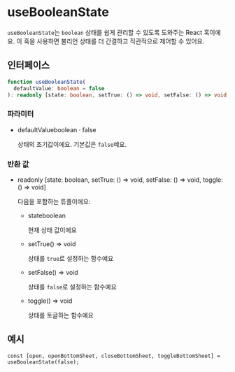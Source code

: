 # useBooleanState

`useBooleanState`는 `boolean` 상태를 쉽게 관리할 수 있도록 도와주는 React 훅이에요. 이 훅을 사용하면 불리언 상태를 더 간결하고 직관적으로 제어할 수 있어요.

## 인터페이스

```ts
function useBooleanState(
  defaultValue: boolean = false
): readonly [state: boolean, setTrue: () => void, setFalse: () => void, toggle: () => void];
```

### 파라미터

<ul class="post-parameters-ul">
  <li class="post-parameters-li post-parameters-li-root">
    <span class="post-parameters--name">defaultValue</span
    ><span class="post-parameters--type">boolean</span> ·
    <span class="post-parameters--default">false</span>
    <br />
    <p class="post-parameters--description">
      상태의 초기값이에요. 기본값은 <code>false</code>예요.
    </p>
  </li>
</ul>

### 반환 값

<ul class="post-parameters-ul">
  <li class="post-parameters-li post-parameters-li-root">
    <span class="post-parameters--name"></span
    ><span class="post-parameters--type"
      >readonly [state: boolean, setTrue: () =&gt; void, setFalse: () =&gt;
      void, toggle: () =&gt; void]</span
    >
    <br />
    <p class="post-parameters--description">다음을 포함하는 튜플이에요:</p>
    <ul class="post-parameters-ul">
      <li class="post-parameters-li">
        <span class="post-parameters--name">state</span
        ><span class="post-parameters--type">boolean</span>
        <br />
        <p class="post-parameters--description">현재 상태 값이에요</p>
      </li>
      <li class="post-parameters-li">
        <span class="post-parameters--name">setTrue</span
        ><span class="post-parameters--type">() =&gt; void</span>
        <br />
        <p class="post-parameters--description">
          상태를 <code>true</code>로 설정하는 함수예요
        </p>
      </li>
      <li class="post-parameters-li">
        <span class="post-parameters--name">setFalse</span
        ><span class="post-parameters--type">() =&gt; void</span>
        <br />
        <p class="post-parameters--description">
          상태를 <code>false</code>로 설정하는 함수예요
        </p>
      </li>
      <li class="post-parameters-li">
        <span class="post-parameters--name">toggle</span
        ><span class="post-parameters--type">() =&gt; void</span>
        <br />
        <p class="post-parameters--description">
          상태를 토글하는 함수예요
        </p>
      </li>
    </ul>
  </li>
</ul>

## 예시

```tsx
const [open, openBottomSheet, closeBottomSheet, toggleBottomSheet] = useBooleanState(false);
```
